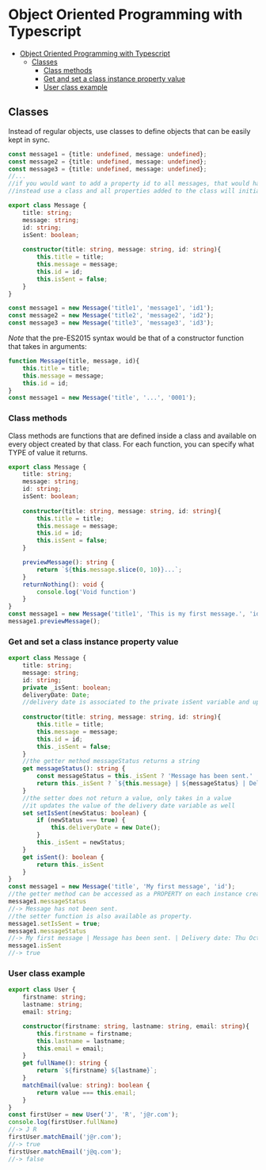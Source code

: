 # Object Oriented Programming with Typescript
- [Object Oriented Programming with Typescript](#object-oriented-programming-with-typescript)
  - [Classes](#classes)
    - [Class methods](#class-methods)
    - [Get and set a class instance property value](#get-and-set-a-class-instance-property-value)
    - [User class example](#user-class-example)
## Classes
Instead of regular objects, use classes to define objects that can be easily kept in sync. 
```ts
const message1 = {title: undefined, message: undefined};
const message2 = {title: undefined, message: undefined};
const message3 = {title: undefined, message: undefined};
//...
//if you would want to add a property id to all messages, that would have to be done manually
//instead use a class and all properties added to the class will initiated on each instance object of the class:

export class Message {
    title: string;
    message: string;
    id: string;
    isSent: boolean;
    
    constructor(title: string, message: string, id: string){
        this.title = title;
        this.message = message;
        this.id = id;
        this.isSent = false; 
    }
}

const message1 = new Message('title1', 'message1', 'id1');
const message2 = new Message('title2', 'message2', 'id2');
const message3 = new Message('title3', 'message3', 'id3');
```
*Note* that the pre-ES2015 syntax would be that of a constructor function that takes in arguments:
```ts
function Message(title, message, id){
    this.title = title;
    this.message = message;
    this.id = id;
}
const message1 = new Message('title', '...', '0001');
```
### Class methods
Class methods are functions that are defined inside a class and available on every object created by that class. For each function, you can specify what TYPE of value it returns.
```ts
export class Message {
    title: string;
    message: string;
    id: string;
    isSent: boolean;
    
    constructor(title: string, message: string, id: string){
        this.title = title;
        this.message = message;
        this.id = id;
        this.isSent = false; 
    }

    previewMessage(): string {
        return `${this.message.slice(0, 10)}...`;
    }
    returnNothing(): void {
        console.log('Void function')
    }
}
const message1 = new Message('title1', 'This is my first message.', 'id1');
message1.previewMessage();
```
### Get and set a class instance property value
```ts
export class Message {
    title: string;
    message: string;
    id: string;
    private _isSent: boolean;
    deliveryDate: Date;
    //delivery date is associated to the private isSent variable and updated by the isSent setter function
    
    constructor(title: string, message: string, id: string){
        this.title = title;
        this.message = message;
        this.id = id;
        this._isSent = false;
    }
    //the getter method messageStatus returns a string
    get messageStatus(): string {
        const messageStatus = this._isSent ? 'Message has been sent.' : 'Message has  not been sent.'
        return this._isSent ? `${this.message} | ${messageStatus} | Delivery date: ${this.deliveryDate}` : `${messageStatus}`
    }
    //the setter does not return a value, only takes in a value
    //it updates the value of the delivery date variable as well
    set setIsSent(newStatus: boolean) {
        if (newStatus === true) {
            this.deliveryDate = new Date();
        }
        this._isSent = newStatus; 
    }
    get isSent(): boolean {
        return this._isSent
    }
}
const message1 = new Message('title', 'My first message', 'id');
//the getter method can be accessed as a PROPERTY on each instance created by the class
message1.messageStatus
//-> Message has not been sent.
//the setter function is also available as property.
message1.setIsSent = true;
message1.messageStatus
//-> My first message | Message has been sent. | Delivery date: Thu Oct 08 2020 18:54:17 GMT+0200 (GMT+02:00) 
message1.isSent
//-> true
```
### User class example
```ts
export class User {
    firstname: string;
    lastname: string;
    email: string;

    constructor(firstname: string, lastname: string, email: string){
        this.firstname = firstname;
        this.lastname = lastname;
        this.email = email;
    }
    get fullName(): string {
        return `${firstname} ${lastname}`;
    }
    matchEmail(value: string): boolean {        
        return value === this.email;
    }
}
const firstUser = new User('J', 'R', 'j@r.com');
console.log(firstUser.fullName)
//-> J R
firstUser.matchEmail('j@r.com');
//-> true
firstUser.matchEmail('j@q.com');
//-> false
```